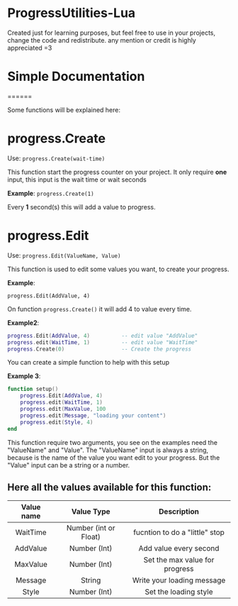 # ProgressUtilities-Lua

Created just for learning purposes, but feel free to use in your projects, change the code and redistribute.
any mention or credit is highly appreciated =3

# Simple Documentation
======

Some functions will be explained here:

# progress.Create

Use: ```progress.Create(wait-time)```

This function start the progress counter on your project.
It only require **one** input, this input is the wait time or wait seconds

**Example**:
```progress.Create(1)```

Every **1** second(s) this will add a value to progress.

# progress.Edit

Use: ```progress.Edit(ValueName, Value)```

This function is used to edit some values you want, to create your progress.

**Example**:

```progress.Edit(AddValue, 4)```

On function ```progress.Create()``` it will add 4 to value every time.

**Example2**:
```lua
progress.Edit(AddValue, 4)          -- edit value "AddValue"
progress.edit(WaitTime, 1)          -- edit value "WaitTime"
progress.Create(0)                  -- Create the progress
```
You can create a simple function to help with this setup

**Example 3**:
``` lua
function setup()
    progress.Edit(AddValue, 4)
    progress.edit(WaitTime, 1) 
    progress.edit(MaxValue, 100
    progress.edit(Message, "loading your content")
    progress.edit(Style, 4)
end
```

This function require two arguments, you see on the examples need the "ValueName" and "Value".
The "ValueName" input is always a string, because is the name of the value you want edit to your progress.
But the "Value" input can be a string or a number.

## Here all the values available for this function:

| Value name | Value Type | Description |         
|:---:|:---:|:---:
| WaitTime | Number (int or Float) | fucntion to do a "little" stop |
| AddValue | Number (Int) | Add value every second |
| MaxValue | Number (Int) | Set the max value for progress |
| Message | String | Write your loading message |
| Style | Number (Int) | Set the loading style |

